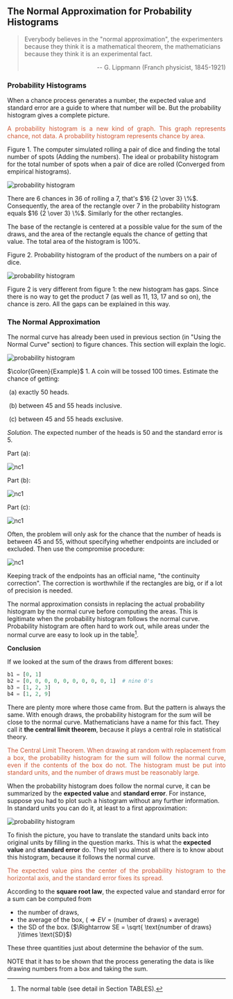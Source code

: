 ## The Normal Approximation for Probability Histograms

> Everybody believes in the "normal approximation", the experimenters because they think it is a mathematical theorem, the mathematicians because they think it is an experimental fact.
>
> <p align=right>-- G. Lippmann (Franch physicist, 1845-1921)</p>

### Probability Histograms

When a chance process generates a number, the expected value and standard error are a guide to where that number will be. But the probability histogram gives a complete picture.

<p style="text-align: justify;color:#CE5937";>A probability histogram is a new kind of graph. This graph represents chance, not data. A probability histogram represents chance by area.
</p>

Figure 1. The computer simulated rolling a pair of dice and finding the total number of spots (Adding the numbers). The ideal or probability histogram for the total number of spots when a pair of dice are rolled (Converged from empirical histograms).

![probability histogram](./images/stats_probability_histogram.png)

There are 6 chances in 36 of rolling a 7, that's $16 {2 \over 3} \%$. Consequently, the area of the rectangle over 7 in the probability histogram equals $16 {2 \over 3} \%$. Similarly for the other rectangles.

The base of the rectangle is centered at a possible value for the sum of the draws, and the area of the rectangle equals the chance of getting that value. The total area of the histogram is $100 \%$.

Figure 2. Probability histogram of the product of the numbers on a pair of dice.

![probability histogram](./images/stats_probability_histogram2.png)

Figure 2 is very different from figure 1: the new histogram has gaps. Since there is no way to get the product 7 (as well as 11, 13, 17 and so on), the chance is zero. All the gaps can be explained in this way.



### The Normal Approximation

The normal curve has already been used in previous section (in "Using the Normal Curve" section) to figure chances. This section will explain the logic.

![probability histogram](./images/stats_probability_histogram3.png)

$\color{Green}{Example}$ 1. A coin will be tossed 100 times. Estimate the chance of getting:

​	(a) exactly 50 heads.

​	(b) between 45 and 55 heads inclusive. 

​	(c) between 45 and 55 heads exclusive. 

*Solution*. The expected number of the heads is $50$ and the standard error is $5$.

Part (a):

![nc1](./images/stats_normal_curve_e1.png)

Part (b):

![nc1](./images/stats_normal_curve_e2.png)

Part (c):

![nc1](./images/stats_normal_curve_e3.png)

Often, the problem will only ask for the chance that the number of heads is between 45 and 55, without specifying whether endpoints are included or excluded. Then use the compromise procedure:

![nc1](./images/stats_normal_curve_e4.png)

Keeping track of the endpoints has an official name, "the continuity correction". The correction is worthwhile if the rectangles are big, or if a lot of precision is needed.

The normal approximation consists in replacing the actual probability histogram by the normal curve before computing the areas. This is legitimate when the probability histogram follows the normal curve. Probability histogram are often hard to work out, while areas under the normal curve are easy to look up in the table[^1].

**Conclusion**

If we looked at the sum of the draws from different boxes:

```python
b1 = [0, 1]
b2 = [0, 0, 0, 0, 0, 0, 0, 0, 0, 1]  # nine 0's
b3 = [1, 2, 3]
b4 = [1, 2, 9]
```

There are plenty more where those came from. But the pattern is always the same. With enough draws, the probability histogram for the *sum* will be close to the normal curve. Mathematicians have a name for this fact. They call it **the central limit theorem**, because it plays a central role in statistical theory.

<p style="text-align: justify;color:#CE5937";>The Central Limit Theorem. When drawing at random with replacement from a box, the probability histogram for the sum will follow the normal curve, even if the contents of the box do not. The histogram must be put into standard units, and the number of draws must be reasonably large.
</p>

When the probability histogram does follow the normal curve, it can be summarized by the **expected value** and **standard error**. For instance, suppose you had to plot such a histogram without any further information. In standard units you can do it, at least to a first approximation:

![probability histogram](./images/stats_probability_histogram4.png)

To finish the picture, you have to translate the standard units back into original units by filling in the question marks. This is what the **expected value** and **standard error** do. They tell you almost all there is to know about this histogram, because it follows the normal curve.

<p style="text-align: justify;color:#CE5937";>The expected value pins the center of the probability histogram to the horizontal axis, and the standard error fixes its spread.
</p>

According to the **square root law**, the expected value and standard error for a sum can be computed from

- the number of draws,
- the average of the box, ($\Rightarrow EV = \text{(number of draws)} \times \text{average}$)
- the SD of the box. ($\Rightarrow SE = \sqrt{ \text{number of draws} }\times \text{SD}$)

These three quantities just about determine the behavior of the sum.

NOTE that it has to be shown that the process generating the data is like drawing numbers from a box and taking the sum.

[^1]:  The normal table (see detail in Section TABLES).
